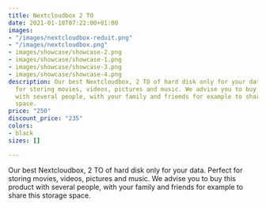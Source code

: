 ```yaml
---
title: Nextcloudbox 2 TO
date: 2021-01-18T07:22:00+01:00
images:
- "/images/nextcloudbox-reduit.png"
- "/images/nextcloudbox.png"
- images/showcase/showcase-2.png
- images/showcase/showcase-1.png
- images/showcase/showcase-3.png
- images/showcase/showcase-4.png
description: Our best Nextcloudbox, 2 TO of hard disk only for your data. Perfect
  for storing movies, videos, pictures and music. We advise you to buy this product
  with several people, with your family and friends for example to share this storage
  space.
price: "250"
discount_price: "235"
colors:
- black
sizes: []

---
```

Our best Nextcloudbox, 2 TO of hard disk only for your data. Perfect for storing movies, videos, pictures and music. We advise you to buy this product with several people, with your family and friends for example to share this storage space.